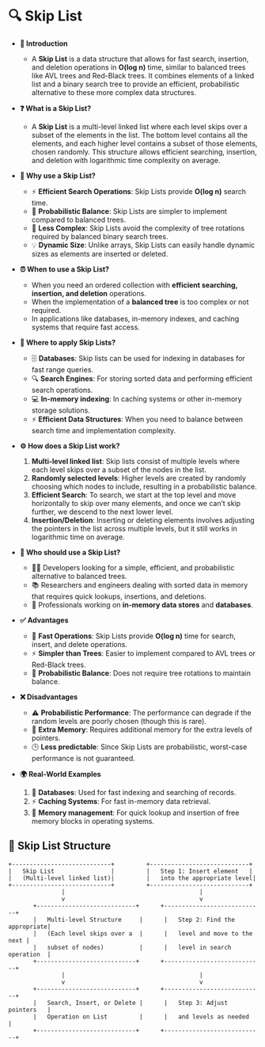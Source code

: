 # 🔍 Skip List

- **🔎 Introduction**
    - A **Skip List** is a data structure that allows for fast search, insertion, and deletion operations in **O(log n)** time, similar to balanced trees like AVL trees and Red-Black trees. It combines elements of a linked list and a binary search tree to provide an efficient, probabilistic alternative to these more complex data structures.

- **❓ What is a Skip List?**
    - A **Skip List** is a multi-level linked list where each level skips over a subset of the elements in the list. The bottom level contains all the elements, and each higher level contains a subset of those elements, chosen randomly. This structure allows efficient searching, insertion, and deletion with logarithmic time complexity on average.

- **🤔 Why use a Skip List?**
    - ⚡ **Efficient Search Operations**: Skip Lists provide **O(log n)** search time.
    - 🧠 **Probabilistic Balance**: Skip Lists are simpler to implement compared to balanced trees.
    - 🎯 **Less Complex**: Skip Lists avoid the complexity of tree rotations required by balanced binary search trees.
    - 💡 **Dynamic Size**: Unlike arrays, Skip Lists can easily handle dynamic sizes as elements are inserted or deleted.

- **⏰ When to use a Skip List?**
    - When you need an ordered collection with **efficient searching, insertion, and deletion** operations.
    - When the implementation of a **balanced tree** is too complex or not required.
    - In applications like databases, in-memory indexes, and caching systems that require fast access.

- **📍 Where to apply Skip Lists?**
    - 🗄️ **Databases**: Skip lists can be used for indexing in databases for fast range queries.
    - 🔍 **Search Engines**: For storing sorted data and performing efficient search operations.
    - 💻 **In-memory indexing**: In caching systems or other in-memory storage solutions.
    - ⚡ **Efficient Data Structures**: When you need to balance between search time and implementation complexity.

- **⚙️ How does a Skip List work?**
    1. **Multi-level linked list**: Skip lists consist of multiple levels where each level skips over a subset of the nodes in the list.
    2. **Randomly selected levels**: Higher levels are created by randomly choosing which nodes to include, resulting in a probabilistic balance.
    3. **Efficient Search**: To search, we start at the top level and move horizontally to skip over many elements, and once we can’t skip further, we descend to the next lower level.
    4. **Insertion/Deletion**: Inserting or deleting elements involves adjusting the pointers in the list across multiple levels, but it still works in logarithmic time on average.

- **👥 Who should use a Skip List?**
    - 🧑‍💻 Developers looking for a simple, efficient, and probabilistic alternative to balanced trees.
    - 📚 Researchers and engineers dealing with sorted data in memory that requires quick lookups, insertions, and deletions.
    - 💼 Professionals working on **in-memory data stores** and **databases**.

- **✅ Advantages**
    - 🚀 **Fast Operations**: Skip Lists provide **O(log n)** time for search, insert, and delete operations.
    - ⚡ **Simpler than Trees**: Easier to implement compared to AVL trees or Red-Black trees.
    - 🧠 **Probabilistic Balance**: Does not require tree rotations to maintain balance.

- **❌ Disadvantages**
    - ⚠️ **Probabilistic Performance**: The performance can degrade if the random levels are poorly chosen (though this is rare).
    - 🧩 **Extra Memory**: Requires additional memory for the extra levels of pointers.
    - 🕒 **Less predictable**: Since Skip Lists are probabilistic, worst-case performance is not guaranteed.

- **🌍 Real-World Examples**
    1. 🧳 **Databases**: Used for fast indexing and searching of records.
    2. ⚡ **Caching Systems**: For fast in-memory data retrieval.
    3. 🧩 **Memory management**: For quick lookup and insertion of free memory blocks in operating systems.

## 🌟 Skip List Structure

```plaintext
+----------------------------+         +----------------------------+
|   Skip List                |         |   Step 1: Insert element   |
|   (Multi-level linked list)|         |   into the appropriate level|
+----------------------------+         +----------------------------+
               |                                      |
               v                                      v
       +----------------------------+      +----------------------------+
       |   Multi-level Structure     |      |   Step 2: Find the appropriate|
       |   (Each level skips over a  |      |   level and move to the next |
       |   subset of nodes)          |      |   level in search operation  |
       +----------------------------+      +----------------------------+
               |                                      |
               v                                      v
       +----------------------------+      +----------------------------+
       |   Search, Insert, or Delete |      |   Step 3: Adjust pointers   |
       |   Operation on List         |      |   and levels as needed     |
       +----------------------------+      +----------------------------+
